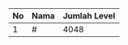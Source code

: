 | No | Nama            | Jumlah Level |
|----|-----------------|--------------|
| 1  | #    |    4048        |
